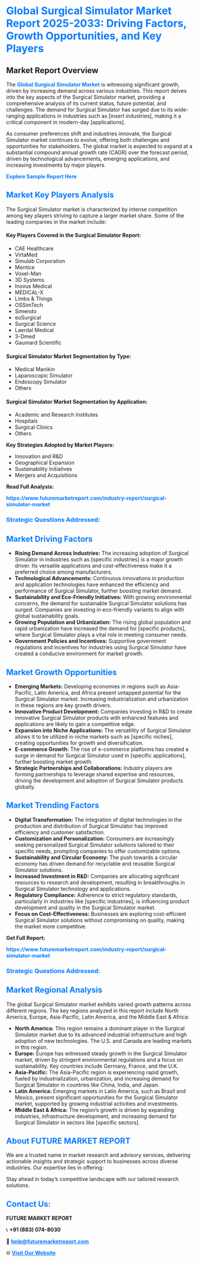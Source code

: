 <h1 style="color: #007BFF;">Global Surgical Simulator Market Report 2025-2033: Driving Factors, Growth Opportunities, and Key Players</h1>

<section id="overview">
<h2>Market Report Overview</h2>
<p>The <a href="https://www.futuremarketreport.com/industry-report/surgical-simulator-market" style="color: #007BFF; text-decoration: none;"><strong>Global Surgical Simulator Market</strong></a> is witnessing significant growth, driven by increasing demand across various industries. This report delves into the key aspects of the Surgical Simulator market, providing a comprehensive analysis of its current status, future potential, and challenges. The demand for Surgical Simulator has surged due to its wide-ranging applications in industries such as [insert industries], making it a critical component in modern-day [applications].</p>
<p>As consumer preferences shift and industries innovate, the Surgical Simulator market continues to evolve, offering both challenges and opportunities for stakeholders. The global market is expected to expand at a substantial compound annual growth rate (CAGR) over the forecast period, driven by technological advancements, emerging applications, and increasing investments by major players.</p>
</section>

<section id="overview">
<p><a href="https://www.futuremarketreport.com/request-sample/reportId=79322" style="color: #007BFF; text-decoration: none;"><strong>Explore Sample Report Here</strong></a></p>
</section>

<section id="key-players">
<h2 style="color: #007BFF;">Market Key Players Analysis</h2>
<p>The Surgical Simulator market is characterized by intense competition among key players striving to capture a larger market share. Some of the leading companies in the market include:</p>
<h4>Key Players Covered in the Surgical Simulator Report:</h4>
<ul><li>CAE Healthcare</li><li>VirtaMed</li><li>Simulab Corporation</li><li>Mentice</li><li>Voxel-Man</li><li>3D Systems</li><li>Inovus Medical</li><li>MEDICAL-X</li><li>Limbs &amp; Things</li><li>OSSimTech</li><li>Simendo</li><li>eoSurgical</li><li>Surgical Science</li><li>Laerdal Medical</li><li>3-Dmed</li><li>Gaumard Scientific</li></ul>
<h4>Surgical Simulator Market Segmentation by Type:</h4>
<ul><li>Medical Manikin</li><li>Laparoscopic Simulator</li><li>Endoscopy Simulator</li><li>Others</li></ul>

<h4>Surgical Simulator Market Segmentation by Application:</h4>
<ul><li>Academic and Research Institutes</li><li>Hospitals</li><li>Surgical Clinics</li><li>Others</li></ul>
<p><strong>Key Strategies Adopted by Market Players:</strong></p>
<ul>
<li>Innovation and R&D</li>
<li>Geographical Expansion</li>
<li>Sustainability Initiatives</li>
<li>Mergers and Acquisitions</li>
</ul>
</section>

<section>
<p><strong>Read Full Analysis: </strong></p><a href="https://www.futuremarketreport.com/industry-report/surgical-simulator-market" style="color: #007BFF; text-decoration: none;"><strong>https://www.futuremarketreport.com/industry-report/surgical-simulator-market</strong></a>
<h3 style="color: #007BFF;">Strategic Questions Addressed:</h3>
</section>

<section id="driving-factors">
<h2 style="color: #007BFF;">Market Driving Factors</h2>
<ul>
<li><strong>Rising Demand Across Industries:</strong> The increasing adoption of Surgical Simulator in industries such as [specific industries] is a major growth driver. Its versatile applications and cost-effectiveness make it a preferred choice among manufacturers.</li>
<li><strong>Technological Advancements:</strong> Continuous innovations in production and application technologies have enhanced the efficiency and performance of Surgical Simulator, further boosting market demand.</li>
<li><strong>Sustainability and Eco-Friendly Initiatives:</strong> With growing environmental concerns, the demand for sustainable Surgical Simulator solutions has surged. Companies are investing in eco-friendly variants to align with global sustainability goals.</li>
<li><strong>Growing Population and Urbanization:</strong> The rising global population and rapid urbanization have increased the demand for [specific products], where Surgical Simulator plays a vital role in meeting consumer needs.</li>
<li><strong>Government Policies and Incentives:</strong> Supportive government regulations and incentives for industries using Surgical Simulator have created a conducive environment for market growth.</li>
</ul>
</section>

<section id="growth-opportunities">
<h2 style="color: #007BFF;">Market Growth Opportunities</h2>
<ul>
<li><strong>Emerging Markets:</strong> Developing economies in regions such as Asia-Pacific, Latin America, and Africa present untapped potential for the Surgical Simulator market. Increasing industrialization and urbanization in these regions are key growth drivers.</li>
<li><strong>Innovative Product Development:</strong> Companies investing in R&D to create innovative Surgical Simulator products with enhanced features and applications are likely to gain a competitive edge.</li>
<li><strong>Expansion into Niche Applications:</strong> The versatility of Surgical Simulator allows it to be utilized in niche markets such as [specific niches], creating opportunities for growth and diversification.</li>
<li><strong>E-commerce Growth:</strong> The rise of e-commerce platforms has created a surge in demand for Surgical Simulator used in [specific applications], further boosting market growth.</li>
<li><strong>Strategic Partnerships and Collaborations:</strong> Industry players are forming partnerships to leverage shared expertise and resources, driving the development and adoption of Surgical Simulator products globally.</li>
</ul>
</section>

<section id="trending-factors">
<h2 style="color: #007BFF;">Market Trending Factors</h2>
<ul>
<li><strong>Digital Transformation:</strong> The integration of digital technologies in the production and distribution of Surgical Simulator has improved efficiency and customer satisfaction.</li>
<li><strong>Customization and Personalization:</strong> Consumers are increasingly seeking personalized Surgical Simulator solutions tailored to their specific needs, prompting companies to offer customizable options.</li>
<li><strong>Sustainability and Circular Economy:</strong> The push towards a circular economy has driven demand for recyclable and reusable Surgical Simulator solutions.</li>
<li><strong>Increased Investment in R&D:</strong> Companies are allocating significant resources to research and development, resulting in breakthroughs in Surgical Simulator technology and applications.</li>
<li><strong>Regulatory Compliance:</strong> Adherence to strict regulatory standards, particularly in industries like [specific industries], is influencing product development and quality in the Surgical Simulator market.</li>
<li><strong>Focus on Cost-Effectiveness:</strong> Businesses are exploring cost-efficient Surgical Simulator solutions without compromising on quality, making the market more competitive.</li>
</ul>
</section>

<section>
<p><strong>Get Full Report: </strong></p><a href="https://www.futuremarketreport.com/industry-report/surgical-simulator-market" style="color: #007BFF; text-decoration: none;"><strong>https://www.futuremarketreport.com/industry-report/surgical-simulator-market</strong></a>
<h3 style="color: #007BFF;">Strategic Questions Addressed:</h3>
</section>


<section id="regional-analysis">
<h2 style="color: #007BFF;">Market Regional Analysis</h2>
<p>The global Surgical Simulator market exhibits varied growth patterns across different regions. The key regions analyzed in this report include North America, Europe, Asia-Pacific, Latin America, and the Middle East & Africa:</p>
<ul>
<li><strong>North America:</strong> This region remains a dominant player in the Surgical Simulator market due to its advanced industrial infrastructure and high adoption of new technologies. The U.S. and Canada are leading markets in this region.</li>
<li><strong>Europe:</strong> Europe has witnessed steady growth in the Surgical Simulator market, driven by stringent environmental regulations and a focus on sustainability. Key countries include Germany, France, and the U.K.</li>
<li><strong>Asia-Pacific:</strong> The Asia-Pacific region is experiencing rapid growth, fueled by industrialization, urbanization, and increasing demand for Surgical Simulator in countries like China, India, and Japan.</li>
<li><strong>Latin America:</strong> Emerging markets in Latin America, such as Brazil and Mexico, present significant opportunities for the Surgical Simulator market, supported by growing industrial activities and investments.</li>
<li><strong>Middle East & Africa:</strong> The region’s growth is driven by expanding industries, infrastructure development, and increasing demand for Surgical Simulator in sectors like [specific sectors].</li>
</ul>
</section>

<footer>
<h2 style="color: #007BFF;">About FUTURE MARKET REPORT</h2>
<p>We are a trusted name in market research and advisory services, delivering actionable insights and strategic support to businesses across diverse industries. Our expertise lies in offering:</p>

<p>Stay ahead in today’s competitive landscape with our tailored research solutions.</p>

<h2 style="color: #007BFF;">Contact Us:</h2>
<p><strong>FUTURE MARKET REPORT</strong></p>
<p>📞 <strong>+91 (883) 074-8030</strong></p>
<p>📧 <strong><a href="mailto:help@futuremarketreport.com" style="color: #007BFF;">help@futuremarketreport.com</a></strong></p>
<p>🌐 <strong><a href="https://www.futuremarketreport.com/" style="color: #007BFF;">Visit Our Website</a></strong></p>
</footer>